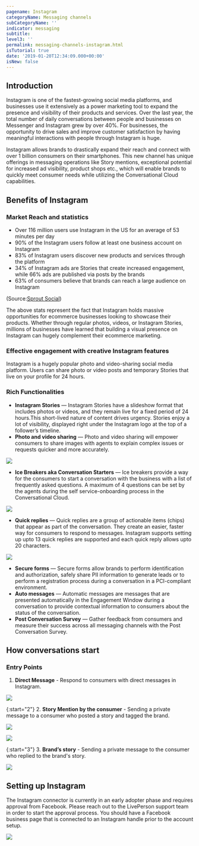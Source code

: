 ```yaml
---
pagename: Instagram
categoryName: Messaging channels
subCategoryName: ''
indicator: messaging
subtitle: 
level3: ''
permalink: messaging-channels-instagram.html
isTutorial: true
date: '2019-01-20T12:34:09.000+00:00'
isNew: false
---
```


## Introduction 

Instagram is one of the fastest-growing social media platforms, and businesses use it extensively as a power marketing tool to expand the presence and visibility of their products and services. Over the last year, the total number of daily conversations between people and businesses on Messenger and Instagram grew by over 40%. For businesses, the opportunity to drive sales and improve customer satisfaction by having meaningful interactions with people through Instagram is huge. 

Instagram allows brands to drastically expand their reach and connect with over 1 billion consumers on their smartphones. This new channel has unique offerings in messaging operations like Story mentions, exceptional potential for increased ad visibility, product shops etc., which will enable brands to quickly meet consumer needs while utilizing the Conversational Cloud capabilities. 

## Benefits of Instagram

### Market Reach and statistics

* Over 116 million users use Instagram in the US for an average of 53 minutes per day
* 90% of the Instagram users follow at least one business account on Instagram
* 83% of Instagram users discover new products and services through the platform
* 34% of Instagram ads are Stories that create increased engagement, while 66% ads are published via posts by the brands
* 63% of consumers believe that brands can reach a large audience on Instagram

(Source:[Sprout Social](https://sproutsocial.com/insights/instagram-stats/))

The above stats represent the fact that Instagram holds massive opportunities for ecommerce businesses looking to showcase their products. Whether through regular photos, videos, or Instagram Stories, millions of businesses have learned that building a visual presence on Instagram can hugely complement their ecommerce marketing.

### Effective engagement with creative Instagram features

Instagram is a hugely popular photo and video-sharing social media platform. Users can share photo or video posts and temporary Stories that live on your profile for 24 hours.

### Rich Functionalities

* **Instagram Stories** — Instagram Stories have a slideshow format that includes photos or videos, and they remain live for a fixed period of 24 hours.This short-lived nature of content drives urgency. Stories enjoy a lot of visibility, displayed right under the Instagram logo at the top of a follower’s timeline.
* **Photo and video sharing** — Photo and video sharing will empower consumers to share images with agents to explain complex issues or requests quicker and more accurately. 

![](img/instagram-overview-1.png)

* **Ice Breakers aka Conversation Starters** — Ice breakers provide a way for the consumers to start a conversation with the business with a list of frequently asked questions. A maximum of 4 questions can be set by the agents during the self service-onboarding process in the Conversational Cloud.

![](img/instagram-overview-2.png)

* **Quick replies** — Quick replies are a group of actionable items (chips) that appear as part of the conversation. They create an easier, faster way for consumers to respond to messages. Instagram supports setting up upto 13 quick replies are supported and each quick reply allows upto 20 characters.

![](img/instagram-overview-3.png)

* **Secure forms** — Secure forms allow brands to perform identification and authorization, safely share PII information to generate leads or to perform a registration process during a conversation in a PCI-compliant environment.
* **Auto messages** — Automatic messages are messages that are presented automatically in the Engagement Window during a conversation to provide contextual information to consumers about the status of the conversation.
* **Post Conversation Survey** — Gather feedback from consumers and measure their success across all messaging channels with the Post Conversation Survey.

## How conversations start

### Entry Points

1. **Direct Message** - Respond to consumers with direct messages in Instagram.

![](img/instagram-overview-4.png)

{:start="2"}
2. **Story Mention by the consumer** - Sending a private message to a consumer who posted a story and tagged the brand.

![](img/instagram-overview-5.png)

![](img/instagram-overview-6.png)

{:start="3"}
3. **Brand’s story** -  Sending a private message to the consumer who replied to the brand's story.

![](img/instagram-overview-7.png)

## Setting up Instagram 

The Instagram connector is currently in an early adopter phase and requires approval from Facebook. Please reach out to the LivePerson support team in order to start the approval process. You should have a Facebook business page that is connected to an Instagram handle prior to the account setup. 

![](img/instagram-overview-8.png)
